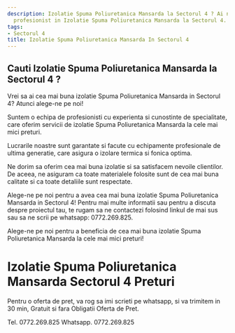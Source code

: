 ```yaml
---
description: Izolatie Spuma Poliuretanica Mansarda la Sectorul 4 ? Ai nevoie de un
  profesionist in Izolatie Spuma Poliuretanica Mansarda la Sectorul 4. tel. 0772.269.825
tags:
- Sectorul 4
title: Izolatie Spuma Poliuretanica Mansarda In Sectorul 4
---
```



## Cauti Izolatie Spuma Poliuretanica Mansarda la Sectorul 4 ?

Vrei sa ai cea mai buna izolatie Spuma Poliuretanica Mansarda in Sectorul 4? Atunci alege-ne pe noi! 

Suntem o echipa de profesionisti cu experienta si cunostinte de specialitate, care oferim servicii de izolatie Spuma Poliuretanica Mansarda la cele mai mici preturi. 

Lucrarile noastre sunt garantate si facute cu echipamente profesionale de ultima generatie, care asigura o izolare termica si fonica optima.

Ne dorim sa oferim cea mai buna izolatie si sa satisfacem nevoile clientilor. De aceea, ne asiguram ca toate materialele folosite sunt de cea mai buna calitate si ca toate detaliile sunt respectate.

Alege-ne pe noi pentru a avea cea mai buna izolatie Spuma Poliuretanica Mansarda in Sectorul 4! Pentru mai multe informatii sau pentru a discuta despre proiectul tau, te rugam sa ne contactezi folosind linkul de mai sus sau sa ne scrii pe whatsapp: 0772.269.825. 

Alege-ne pe noi pentru a beneficia de cea mai buna izolatie Spuma Poliuretanica Mansarda la cele mai mici preturi!

# Izolatie Spuma Poliuretanica Mansarda Sectorul 4 Preturi
Pentru o oferta de pret, va rog sa imi scrieti pe whatsapp, si va trimitem in 30 min, Gratuit si fara Obligatii Oferta de Pret.

Tel. 0772.269.825
Whatsapp. 0772.269.825